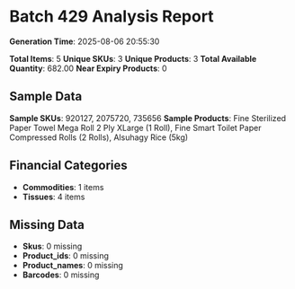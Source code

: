 # Batch 429 Analysis Report

**Generation Time**: 2025-08-06 20:55:30

**Total Items**: 5
**Unique SKUs**: 3
**Unique Products**: 3
**Total Available Quantity**: 682.00
**Near Expiry Products**: 0

## Sample Data
**Sample SKUs**: 920127, 2075720, 735656
**Sample Products**: Fine Sterilized Paper Towel Mega Roll 2 Ply XLarge (1 Roll), Fine Smart Toilet Paper Compressed Rolls (2 Rolls), Alsuhagy Rice (5kg)

## Financial Categories
- **Commodities**: 1 items
- **Tissues**: 4 items

## Missing Data
- **Skus**: 0 missing
- **Product_ids**: 0 missing
- **Product_names**: 0 missing
- **Barcodes**: 0 missing
